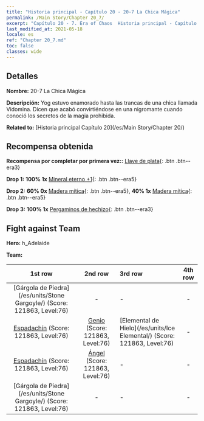 ```yaml
---
title: "Historia principal - Capítulo 20 - 20-7 La Chica Mágica"
permalink: /Main Story/Chapter 20_7/
excerpt: "Capítulo 20 - 7. Era of Chaos  Historia principal - Capítulo 20_7. 20-7 La Chica Mágica"
last_modified_at: 2021-05-18
locale: es
ref: "Chapter 20_7.md"
toc: false
classes: wide
---
```


## Detalles

 **Nombre:** 20-7 La Chica Mágica

 **Descripción:** Yog estuvo enamorado hasta las trancas de una chica llamada Vidomina. Dicen que acabó convirtiéndose en una nigromante cuando conoció los secretos de la magia prohibida.

 **Related to:** [Historia principal Capítulo 20](/es/Main Story/Chapter 20/)

## Recompensa obtenida

 **Recompensa por completar por primera vez::** [Llave de plata](/ItemsES/con_693/){: .btn .btn--era3}

 **Drop 1:** **100% 1x** [Mineral eterno +1](/ItemsES/mat_68/){: .btn .btn--era5}

 **Drop 2:** **60% 0x** [Madera mítica](/ItemsES/mat_62/){: .btn .btn--era5}, **40% 1x** [Madera mítica](/ItemsES/mat_62/){: .btn .btn--era5}

 **Drop 3:** **100% 1x** [Pergaminos de hechizo](/ItemsES/con_694/){: .btn .btn--era3}


## Fight against Team
 **Hero:** h_Adelaide

 **Team:**


  | 1st row | 2nd row | 3rd row | 4th row |
  |:----:|:----:|:----|:----:|
  | [Gárgola de Piedra](/es/units/Stone Gargoyle/) (Score: 121863, Level:76)  | - | - | - |
  | [Espadachín](/es/units/Swordsman/) (Score: 121863, Level:76)  | [Genio](/es/units/Genie/) (Score: 121863, Level:76)  | [Elemental de Hielo](/es/units/Ice Elemental/) (Score: 121863, Level:76)  | - |
  | [Espadachín](/es/units/Swordsman/) (Score: 121863, Level:76)  | [Ángel](/es/units/Angel/) (Score: 121863, Level:76)  | - | - |
  | [Gárgola de Piedra](/es/units/Stone Gargoyle/) (Score: 121863, Level:76)  | - | - | - |


